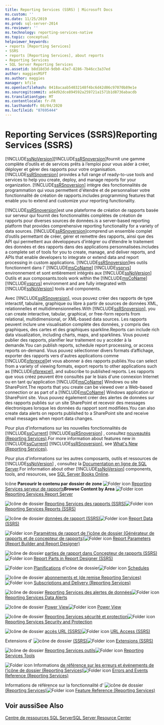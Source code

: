 ```yaml
---
title: Reporting Services (SSRS) | Microsoft Docs
ms.custom: ''
ms.date: 11/25/2019
ms.prod: sql-server-2014
ms.reviewer: ''
ms.technology: reporting-services-native
ms.topic: conceptual
helpviewer_keywords:
- reports [Reporting Services]
- SSRS
- reports [Reporting Services], about reports
- Reporting Services
- SQL Server Reporting Services
ms.assetid: b8d18d3d-9db0-43e7-8286-7b46cc3a37ed
author: maggiesMSFT
ms.author: maggies
manager: kfile
ms.openlocfilehash: 0418acaab54032148f4bc6d42d06c97070b89e1e
ms.sourcegitcommit: ad4d92dce894592a259721a1571b1d8736abacdb
ms.translationtype: MT
ms.contentlocale: fr-FR
ms.lasthandoff: 08/04/2020
ms.locfileid: "87695444"
---
```

# <a name="reporting-services-ssrs"></a><span data-ttu-id="c3e92-102">Reporting Services (SSRS)</span><span class="sxs-lookup"><span data-stu-id="c3e92-102">Reporting Services (SSRS)</span></span>
  [!INCLUDE[ssNoVersion](../includes/ssnoversion-md.md)]<span data-ttu-id="c3e92-103">[!INCLUDE[ssRSnoversion](../includes/ssrsnoversion-md.md)]fournit une gamme complète d’outils et de services prêts à l’emploi pour vous aider à créer, déployer et gérer des rapports pour votre organisation.</span><span class="sxs-lookup"><span data-stu-id="c3e92-103">[!INCLUDE[ssRSnoversion](../includes/ssrsnoversion-md.md)] provides a full range of ready-to-use tools and services to help you create, deploy, and manage reports for your organization.</span></span> [!INCLUDE[ssRSnoversion](../includes/ssrsnoversion-md.md)] <span data-ttu-id="c3e92-104">intègre des fonctionnalités de programmation qui vous permettent d'étendre et de personnaliser votre fonctionnalité de création de rapports.</span><span class="sxs-lookup"><span data-stu-id="c3e92-104">includes programming features that enable you to extend and customize your reporting functionality.</span></span>

 [!INCLUDE[ssRSnoversion](../includes/ssrsnoversion-md.md)]<span data-ttu-id="c3e92-105">est une plateforme de création de rapports basée sur serveur qui fournit des fonctionnalités complètes de création de rapports pour diverses sources de données.</span><span class="sxs-lookup"><span data-stu-id="c3e92-105">is a server-based reporting platform that provides comprehensive reporting functionality for a variety of data sources.</span></span> [!INCLUDE[ssRSnoversion](../includes/ssrsnoversion-md.md)]<span data-ttu-id="c3e92-106">comprend un ensemble complet d’outils permettant de créer, gérer et remettre des rapports, ainsi que des API qui permettent aux développeurs d’intégrer ou d’étendre le traitement des données et des rapports dans des applications personnalisées.</span><span class="sxs-lookup"><span data-stu-id="c3e92-106">includes a complete set of tools for you to create, manage, and deliver reports, and APIs that enable developers to integrate or extend data and report processing in custom applications.</span></span> [!INCLUDE[ssRSnoversion](../includes/ssrsnoversion-md.md)]<span data-ttu-id="c3e92-107">les outils fonctionnent dans l' [!INCLUDE[msCoName](../includes/msconame-md.md)] [!INCLUDE[vsprvs](../includes/vsprvs-md.md)] environnement et sont entièrement intégrés aux [!INCLUDE[ssNoVersion](../includes/ssnoversion-md.md)] Outils et aux composants.</span><span class="sxs-lookup"><span data-stu-id="c3e92-107">tools work within the [!INCLUDE[msCoName](../includes/msconame-md.md)] [!INCLUDE[vsprvs](../includes/vsprvs-md.md)] environment and are fully integrated with [!INCLUDE[ssNoVersion](../includes/ssnoversion-md.md)] tools and components.</span></span>

 <span data-ttu-id="c3e92-108">Avec [!INCLUDE[ssRSnoversion](../includes/ssrsnoversion-md.md)], vous pouvez créer des rapports de type interactif, tabulaire, graphique ou libre à partir de sources de données XML, relationnelles et multidimensionnelles.</span><span class="sxs-lookup"><span data-stu-id="c3e92-108">With [!INCLUDE[ssRSnoversion](../includes/ssrsnoversion-md.md)], you can create interactive, tabular, graphical, or free-form reports from relational, multidimensional, or XML-based data sources.</span></span> <span data-ttu-id="c3e92-109">Les rapports peuvent inclure une visualisation complète des données, y compris des graphiques, des cartes et des graphiques sparkline.</span><span class="sxs-lookup"><span data-stu-id="c3e92-109">Reports can include rich data visualization, including charts, maps, and sparklines.</span></span> <span data-ttu-id="c3e92-110">Vous pouvez publier des rapports, planifier leur traitement ou y accéder à la demande.</span><span class="sxs-lookup"><span data-stu-id="c3e92-110">You can publish reports, schedule report processing, or access reports on-demand.</span></span> <span data-ttu-id="c3e92-111">Vous pouvez sélectionner divers formats d’affichage, exporter des rapports vers d'autres applications comme [!INCLUDE[ofprexcel](../includes/ofprexcel-md.md)]et vous abonner à des rapports publiés.</span><span class="sxs-lookup"><span data-stu-id="c3e92-111">You can select from a variety of viewing formats, export reports to other applications such as [!INCLUDE[ofprexcel](../includes/ofprexcel-md.md)], and subscribe to published reports.</span></span> <span data-ttu-id="c3e92-112">Les rapports que vous créez peuvent être consultés par le biais d'une connexion Internet ou en tant qu'application [!INCLUDE[msCoName](../includes/msconame-md.md)] Windows ou site SharePoint.</span><span class="sxs-lookup"><span data-stu-id="c3e92-112">The reports that you create can be viewed over a Web-based connection or as part of a [!INCLUDE[msCoName](../includes/msconame-md.md)] Windows application or SharePoint site.</span></span> <span data-ttu-id="c3e92-113">Vous pouvez également créer des alertes de données sur des rapports publiés sur un site SharePoint et recevoir des messages électroniques lorsque les données du rapport sont modifiées.</span><span class="sxs-lookup"><span data-stu-id="c3e92-113">You can also create data alerts on reports published to a SharePoint site and receive email messages when report data changes.</span></span>

 <span data-ttu-id="c3e92-114">Pour plus d’informations sur les nouvelles fonctionnalités de [!INCLUDE[ssCurrent](../includes/sscurrent-md.md)] [!INCLUDE[ssRSnoversion](../includes/ssrsnoversion-md.md)] , consultez [nouveautés &#40;Reporting Services&#41;](../../2014/reporting-services/what-s-new-reporting-services.md).</span><span class="sxs-lookup"><span data-stu-id="c3e92-114">For more information about features new in [!INCLUDE[ssCurrent](../includes/sscurrent-md.md)] [!INCLUDE[ssRSnoversion](../includes/ssrsnoversion-md.md)], see [What's New &#40;Reporting Services&#41;](../../2014/reporting-services/what-s-new-reporting-services.md).</span></span>

 <span data-ttu-id="c3e92-115">Pour plus d'informations sur les autres composants, outils et ressources de [!INCLUDE[ssNoVersion](../includes/ssnoversion-md.md)] , consultez la [Documentation en ligne de SQL Server](../index.yml).</span><span class="sxs-lookup"><span data-stu-id="c3e92-115">For information about other [!INCLUDE[ssNoVersion](../includes/ssnoversion-md.md)] components, tools, and resources, see [SQL Server Books Online](../index.yml).</span></span>

 <span data-ttu-id="c3e92-116">Icône **Parcourir le contenu par dossier de zone** ![Folder icon](media/hlp-16folder.gif "Icône de dossier") [Reporting Services serveur de rapports](../../2014/reporting-services/reporting-services-report-server.md)</span><span class="sxs-lookup"><span data-stu-id="c3e92-116">**Browse Content by Area** ![Folder icon](media/hlp-16folder.gif "Folder icon") [Reporting Services Report Server](../../2014/reporting-services/reporting-services-report-server.md)</span></span>

 <span data-ttu-id="c3e92-117">![Icône de dossier](media/hlp-16folder.gif "Icône de dossier") [Reporting Services des rapports &#40;SSRS&#41;](reports/reporting-services-reports-ssrs.md)</span><span class="sxs-lookup"><span data-stu-id="c3e92-117">![Folder icon](media/hlp-16folder.gif "Folder icon") [Reporting Services Reports &#40;SSRS&#41;](reports/reporting-services-reports-ssrs.md)</span></span>

 <span data-ttu-id="c3e92-118">![Icône de dossier](media/hlp-16folder.gif "Icône de dossier") [données de rapport &#40;SSRS&#41;](report-data/report-data-ssrs.md)</span><span class="sxs-lookup"><span data-stu-id="c3e92-118">![Folder icon](media/hlp-16folder.gif "Folder icon") [Report Data &#40;SSRS&#41;](report-data/report-data-ssrs.md)</span></span>

 <span data-ttu-id="c3e92-119">![Folder icon](media/hlp-16folder.gif "Icône de dossier") [Paramètres de rapport de l’icône de dossier &#40;Générateur de rapports et de concepteur de rapports&#41;](report-design/report-parameters-report-builder-and-report-designer.md)</span><span class="sxs-lookup"><span data-stu-id="c3e92-119">![Folder icon](media/hlp-16folder.gif "Folder icon") [Report Parameters &#40;Report Builder and Report Designer&#41;](report-design/report-parameters-report-builder-and-report-designer.md)</span></span>

 <span data-ttu-id="c3e92-120">![Icône de dossier](media/hlp-16folder.gif "Icône de dossier") [parties de rapport dans Concepteur de rapports &#40;SSRS&#41;](report-design/report-parts-in-report-designer-ssrs.md)</span><span class="sxs-lookup"><span data-stu-id="c3e92-120">![Folder icon](media/hlp-16folder.gif "Folder icon") [Report Parts in Report Designer &#40;SSRS&#41;](report-design/report-parts-in-report-designer-ssrs.md)</span></span>

 <span data-ttu-id="c3e92-121">![Folder icon](media/hlp-16folder.gif "Icône de dossier") [Planifications](subscriptions/schedules.md) d’icône de dossier</span><span class="sxs-lookup"><span data-stu-id="c3e92-121">![Folder icon](media/hlp-16folder.gif "Folder icon") [Schedules](subscriptions/schedules.md)</span></span>

 <span data-ttu-id="c3e92-122">![Icône de dossier](media/hlp-16folder.gif "Icône de dossier") [abonnements et &#40;de remise Reporting Services&#41;](subscriptions/subscriptions-and-delivery-reporting-services.md)</span><span class="sxs-lookup"><span data-stu-id="c3e92-122">![Folder icon](media/hlp-16folder.gif "Folder icon") [Subscriptions and Delivery &#40;Reporting Services&#41;](subscriptions/subscriptions-and-delivery-reporting-services.md)</span></span>

 <span data-ttu-id="c3e92-123">![Icône de dossier](media/hlp-16folder.gif "Icône de dossier") [Reporting Services des alertes de données](../ssms/agent/alerts.md)</span><span class="sxs-lookup"><span data-stu-id="c3e92-123">![Folder icon](media/hlp-16folder.gif "Folder icon") [Reporting Services Data Alerts](../ssms/agent/alerts.md)</span></span>

 <span data-ttu-id="c3e92-124">![Icône de dossier](media/hlp-16folder.gif "Icône de dossier") [Power View](https://office.microsoft.com/excel-help/power-view-explore-visualize-and-present-your-data-HA102835634.aspx)</span><span class="sxs-lookup"><span data-stu-id="c3e92-124">![Folder icon](media/hlp-16folder.gif "Folder icon") [Power View](https://office.microsoft.com/excel-help/power-view-explore-visualize-and-present-your-data-HA102835634.aspx)</span></span>

 <span data-ttu-id="c3e92-125">![Icône de dossier](media/hlp-16folder.gif "Icône de dossier") [Reporting Services sécurité et protection](security/reporting-services-security-and-protection.md)</span><span class="sxs-lookup"><span data-stu-id="c3e92-125">![Folder icon](media/hlp-16folder.gif "Folder icon") [Reporting Services Security and Protection](security/reporting-services-security-and-protection.md)</span></span>

 <span data-ttu-id="c3e92-126">![Icône de dossier](media/hlp-16folder.gif "Icône de dossier") [accès URL &#40;SSRS&#41;](url-access-ssrs.md)</span><span class="sxs-lookup"><span data-stu-id="c3e92-126">![Folder icon](media/hlp-16folder.gif "Folder icon") [URL Access &#40;SSRS&#41;](url-access-ssrs.md)</span></span>

 <span data-ttu-id="c3e92-127">Extensions d' ![icône de dossier](media/hlp-16folder.gif "Icône de dossier") [&#40;SSRS&#41;](extensions-ssrs.md)</span><span class="sxs-lookup"><span data-stu-id="c3e92-127">![Folder icon](media/hlp-16folder.gif "Folder icon") [Extensions &#40;SSRS&#41;](extensions-ssrs.md)</span></span>

 <span data-ttu-id="c3e92-128">![Icône de dossier](media/hlp-16folder.gif "Icône de dossier") [Reporting Services outils](tools/reporting-services-tools.md)</span><span class="sxs-lookup"><span data-stu-id="c3e92-128">![Folder icon](media/hlp-16folder.gif "Folder icon") [Reporting Services Tools](tools/reporting-services-tools.md)</span></span>

 <span data-ttu-id="c3e92-129">![Folder icon](media/hlp-16folder.gif "Icône de dossier") Informations [de référence sur les erreurs et événements de l’icône de dossier &#40;Reporting Services&#41;](troubleshooting/errors-and-events-reference-reporting-services.md)</span><span class="sxs-lookup"><span data-stu-id="c3e92-129">![Folder icon](media/hlp-16folder.gif "Folder icon") [Errors and Events Reference &#40;Reporting Services&#41;](troubleshooting/errors-and-events-reference-reporting-services.md)</span></span>

 <span data-ttu-id="c3e92-130">Informations de référence sur la fonctionnalité d' ![icône de dossier](media/hlp-16folder.gif "Icône de dossier") [&#40;Reporting Services&#41;](feature-reference-reporting-services.md)</span><span class="sxs-lookup"><span data-stu-id="c3e92-130">![Folder icon](media/hlp-16folder.gif "Folder icon") [Feature Reference &#40;Reporting Services&#41;](feature-reference-reporting-services.md)</span></span>

## <a name="see-also"></a><span data-ttu-id="c3e92-131">Voir aussi</span><span class="sxs-lookup"><span data-stu-id="c3e92-131">See Also</span></span>
 [<span data-ttu-id="c3e92-132">Centre de ressources SQL Server</span><span class="sxs-lookup"><span data-stu-id="c3e92-132">SQL Server Resource Center</span></span>](https://go.microsoft.com/fwlink/?linkID=219676)


